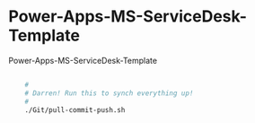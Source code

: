 # Power-Apps-MS-ServiceDesk-Template

Power-Apps-MS-ServiceDesk-Template




```bash

    #
    # Darren! Run this to synch everything up!
    #
    ./Git/pull-commit-push.sh

```